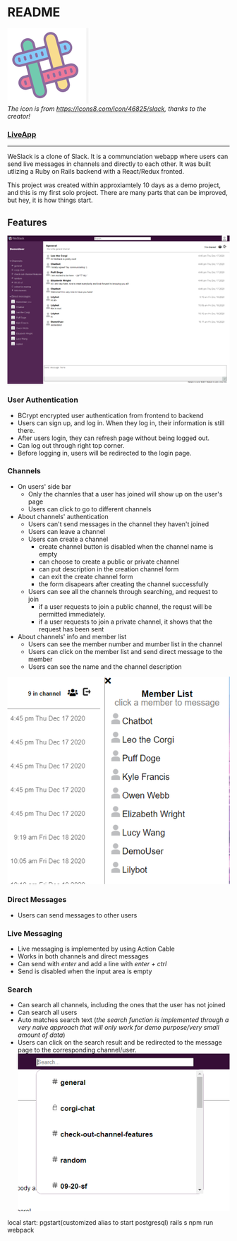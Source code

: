 # README

![weslack](https://github.com/lilyzhaoyilu/WeSlack/blob/main/app/assets/images/weslack.png)  
_The icon is from https://icons8.com/icon/46825/slack, thanks to the creator!_

### [LiveApp](https://weslackin.herokuapp.com/#/)

---

WeSlack is a clone of Slack. It is a communciation webapp where users can send live messages in channels and directly to each other. It was built utlizing a Ruby on Rails backend with a React/Redux fronted.

This project was created within approxiamtely 10 days as a demo project, and this is my first solo project. There are many parts that can be improved, but hey, it is how things start.

## Features

![Main Page](https://github.com/lilyzhaoyilu/WeSlack/blob/main/app/assets/images/client.png)

### User Authentication

- BCrypt encrypted user authentication from frontend to backend
- Users can sign up, and log in. When they log in, their information is still there.
- After users login, they can refresh page without being logged out.
- Can log out through right top corner.
- Before logging in, users will be redirected to the login page.

### Channels

- On users' side bar
  - Only the channles that a user has joined will show up on the user's page
  - Users can click to go to different channels
- About channels' authentication
  - Users can't send messages in the channel they haven't joined
  - Users can leave a channel
  - Users can create a channel
    - create channel button is disabled when the channel name is empty
    - can choose to create a public or private channel
    - can put description in the creation channel form
    - can exit the create channel form
    - the form disapears after creating the channel successfully
  - Users can see all the channels through searching, and request to join
    - if a user requests to join a public channel, the requst will be permitted immediately.
    - if a user requests to join a private channel, it shows that the request has been sent
- About channels' info and member list
  - Users can see the member number and mumber list in the channel
  - Users can click on the member list and send direct message to the member
  - Users can see the name and the channel description

![Channel members and buttons](https://github.com/lilyzhaoyilu/WeSlack/blob/main/app/assets/images/memberlist.png)

### Direct Messages

- Users can send messages to other users

### Live Messaging

- Live messaging is implemented by using Action Cable
- Works in both channels and direct messages
- Can send with _enter_ and add a line with _enter + ctrl_
- Send is disabled when the input area is empty

### Search

- Can search all channels, including the ones that the user has not joined
- Can search all users
- Auto matches search text (_the search function is implemented through a very naive approach that will only work for demo purpose/very small amount of data_)
- Users can click on the search result and be redirected to the message page to the corresponding channel/user.
  ![Search](https://github.com/lilyzhaoyilu/WeSlack/blob/main/app/assets/images/search.png)

local start:
pgstart(customized alias to start postgresql)
rails s
npm run webpack
